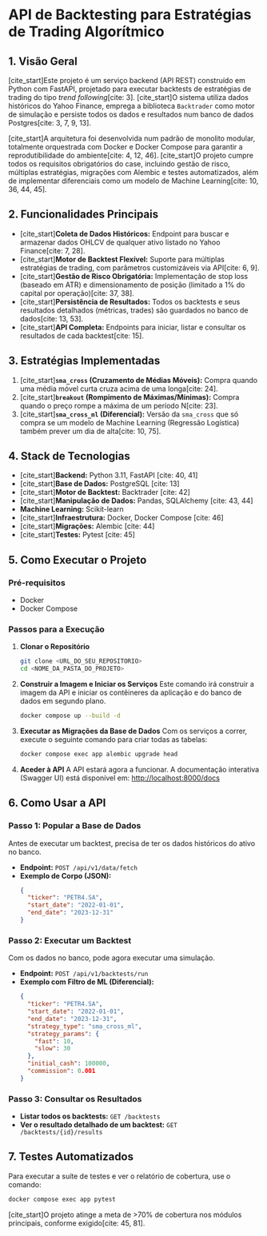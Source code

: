 # API de Backtesting para Estratégias de Trading Algorítmico

## 1. Visão Geral

[cite_start]Este projeto é um serviço backend (API REST) construído em Python com FastAPI, projetado para executar backtests de estratégias de trading do tipo *trend following*[cite: 3]. [cite_start]O sistema utiliza dados históricos do Yahoo Finance, emprega a biblioteca `Backtrader` como motor de simulação e persiste todos os dados e resultados num banco de dados Postgres[cite: 3, 7, 9, 13].

[cite_start]A arquitetura foi desenvolvida num padrão de monolito modular, totalmente orquestrada com Docker e Docker Compose para garantir a reprodutibilidade do ambiente[cite: 4, 12, 46]. [cite_start]O projeto cumpre todos os requisitos obrigatórios do case, incluindo gestão de risco, múltiplas estratégias, migrações com Alembic e testes automatizados, além de implementar diferenciais como um modelo de Machine Learning[cite: 10, 36, 44, 45].

## 2. Funcionalidades Principais

* [cite_start]**Coleta de Dados Históricos:** Endpoint para buscar e armazenar dados OHLCV de qualquer ativo listado no Yahoo Finance[cite: 7, 28].
* [cite_start]**Motor de Backtest Flexível:** Suporte para múltiplas estratégias de trading, com parâmetros customizáveis via API[cite: 6, 9].
* [cite_start]**Gestão de Risco Obrigatória:** Implementação de stop loss (baseado em ATR) e dimensionamento de posição (limitado a 1% do capital por operação)[cite: 37, 38].
* [cite_start]**Persistência de Resultados:** Todos os backtests e seus resultados detalhados (métricas, trades) são guardados no banco de dados[cite: 13, 53].
* [cite_start]**API Completa:** Endpoints para iniciar, listar e consultar os resultados de cada backtest[cite: 15].

## 3. Estratégias Implementadas

1.  [cite_start]**`sma_cross` (Cruzamento de Médias Móveis):** Compra quando uma média móvel curta cruza acima de uma longa[cite: 24].
2.  [cite_start]**`breakout` (Rompimento de Máximas/Mínimas):** Compra quando o preço rompe a máxima de um período N[cite: 23].
3.  [cite_start]**`sma_cross_ml` (Diferencial):** Versão da `sma_cross` que só compra se um modelo de Machine Learning (Regressão Logística) também prever um dia de alta[cite: 10, 75].

## 4. Stack de Tecnologias

* [cite_start]**Backend:** Python 3.11, FastAPI [cite: 40, 41]
* [cite_start]**Base de Dados:** PostgreSQL [cite: 13]
* [cite_start]**Motor de Backtest:** Backtrader [cite: 42]
* [cite_start]**Manipulação de Dados:** Pandas, SQLAlchemy [cite: 43, 44]
* **Machine Learning:** Scikit-learn
* [cite_start]**Infraestrutura:** Docker, Docker Compose [cite: 46]
* [cite_start]**Migrações:** Alembic [cite: 44]
* [cite_start]**Testes:** Pytest [cite: 45]

## 5. Como Executar o Projeto

### Pré-requisitos
* Docker
* Docker Compose

### Passos para a Execução

1.  **Clonar o Repositório**
    ```bash
    git clone <URL_DO_SEU_REPOSITORIO>
    cd <NOME_DA_PASTA_DO_PROJETO>
    ```

2.  **Construir a Imagem e Iniciar os Serviços**
    Este comando irá construir a imagem da API e iniciar os contêineres da aplicação e do banco de dados em segundo plano.
    ```bash
    docker compose up --build -d
    ```

3.  **Executar as Migrações da Base de Dados**
    Com os serviços a correr, execute o seguinte comando para criar todas as tabelas:
    ```bash
    docker compose exec app alembic upgrade head
    ```

4.  **Aceder à API**
    A API estará agora a funcionar. A documentação interativa (Swagger UI) está disponível em:
    [http://localhost:8000/docs](http://localhost:8000/docs)

## 6. Como Usar a API

### Passo 1: Popular a Base de Dados
Antes de executar um backtest, precisa de ter os dados históricos do ativo no banco.

* **Endpoint:** `POST /api/v1/data/fetch`
* **Exemplo de Corpo (JSON):**
    ```json
    {
      "ticker": "PETR4.SA",
      "start_date": "2022-01-01",
      "end_date": "2023-12-31"
    }
    ```

### Passo 2: Executar um Backtest
Com os dados no banco, pode agora executar uma simulação.

* **Endpoint:** `POST /api/v1/backtests/run`
* **Exemplo com Filtro de ML (Diferencial):**
    ```json
    {
      "ticker": "PETR4.SA",
      "start_date": "2022-01-01",
      "end_date": "2023-12-31",
      "strategy_type": "sma_cross_ml",
      "strategy_params": {
        "fast": 10,
        "slow": 30
      },
      "initial_cash": 100000,
      "commission": 0.001
    }
    ```

### Passo 3: Consultar os Resultados
* **Listar todos os backtests:** `GET /backtests`
* **Ver o resultado detalhado de um backtest:** `GET /backtests/{id}/results`

## 7. Testes Automatizados
Para executar a suíte de testes e ver o relatório de cobertura, use o comando:
```bash
docker compose exec app pytest
```
[cite_start]O projeto atinge a meta de >70% de cobertura nos módulos principais, conforme exigido[cite: 45, 81].